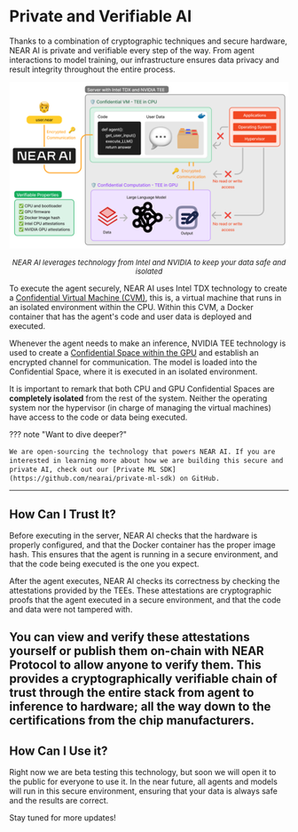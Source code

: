 # Private and Verifiable AI

Thanks to a combination of cryptographic techniques and secure hardware, NEAR AI is private and verifiable every step of the way. From agent interactions to model training, our infrastructure ensures data privacy and result integrity throughout the entire process.

![alt text](assets/tee.png)
<p style="text-align: center; font-size: small; font-style: italic">NEAR AI leverages technology from Intel and NVIDIA to keep your data safe and isolated</p>

To execute the agent securely, NEAR AI uses Intel TDX technology to create a [Confidential Virtual Machine (CVM)](https://www.intel.com/content/www/us/en/developer/tools/trust-domain-extensions/overview.htmlml), this is, a virtual machine that runs in an isolated environment within the CPU. Within this CVM, a Docker container that has the agent's code and user data is deployed and executed. 

Whenever the agent needs to make an inference, NVIDIA TEE technology is used to create a [Confidential Space within the GPU](https://www.nvidia.com/en-us/data-center/solutions/confidential-computing/) and establish an encrypted channel for communication. The model is loaded into the Confidential Space, where it is executed in an isolated environment.

It is important to remark that both CPU and GPU Confidential Spaces are **completely isolated** from the rest of the system. Neither the operating system nor the hypervisor (in charge of managing the virtual machines) have access to the code or data being executed.

??? note "Want to dive deeper?"

    We are open-sourcing the technology that powers NEAR AI. If you are interested in learning more about how we are building this secure and private AI, check out our [Private ML SDK](https://github.com/nearai/private-ml-sdk) on GitHub. 

---

## How Can I Trust It?

Before executing in the server, NEAR AI checks that the hardware is properly configured, and that the Docker container has the proper image hash. This ensures that the agent is running in a secure environment, and that the code being executed is the one you expect.

After the agent executes, NEAR AI checks its correctness by checking the attestations provided by the TEEs. These attestations are cryptographic proofs that the agent executed in a secure environment, and that the code and data were not tampered with. 

You can view and verify these attestations yourself or publish them on-chain with NEAR Protocol to allow anyone to verify them. This provides a cryptographically verifiable chain of trust through the entire stack from agent to inference to hardware; all the way down to the certifications from the chip manufacturers.
---

## How Can I Use it?

Right now we are beta testing this technology, but soon we will open it to the public for everyone to use it. In the near future, all agents and models will run in this secure environment, ensuring that your data is always safe and the results are correct.

Stay tuned for more updates!
